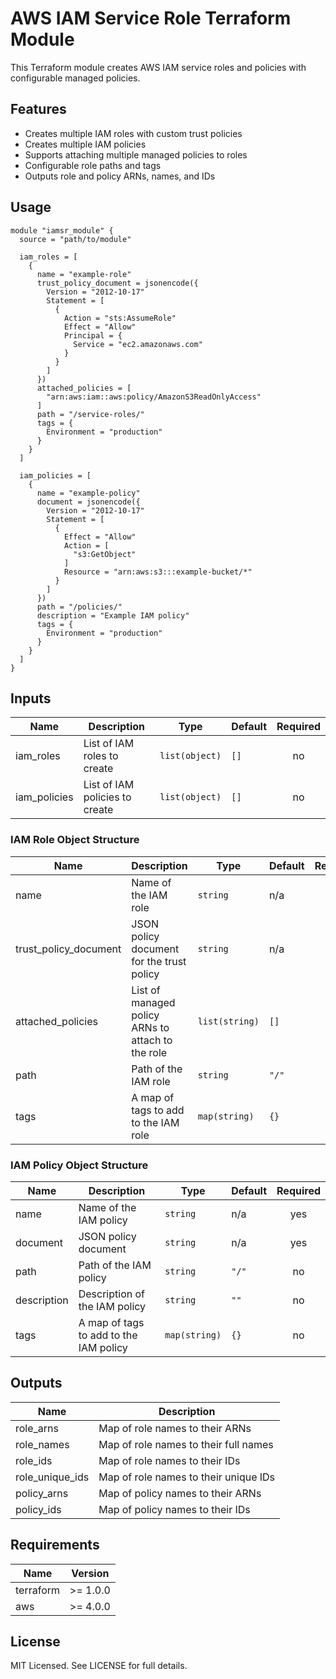 # AWS IAM Service Role Terraform Module

This Terraform module creates AWS IAM service roles and policies with configurable managed policies.

## Features

- Creates multiple IAM roles with custom trust policies
- Creates multiple IAM policies
- Supports attaching multiple managed policies to roles
- Configurable role paths and tags
- Outputs role and policy ARNs, names, and IDs

## Usage

```hcl
module "iamsr_module" {
  source = "path/to/module"

  iam_roles = [
    {
      name = "example-role"
      trust_policy_document = jsonencode({
        Version = "2012-10-17"
        Statement = [
          {
            Action = "sts:AssumeRole"
            Effect = "Allow"
            Principal = {
              Service = "ec2.amazonaws.com"
            }
          }
        ]
      })
      attached_policies = [
        "arn:aws:iam::aws:policy/AmazonS3ReadOnlyAccess"
      ]
      path = "/service-roles/"
      tags = {
        Environment = "production"
      }
    }
  ]

  iam_policies = [
    {
      name = "example-policy"
      document = jsonencode({
        Version = "2012-10-17"
        Statement = [
          {
            Effect = "Allow"
            Action = [
              "s3:GetObject"
            ]
            Resource = "arn:aws:s3:::example-bucket/*"
          }
        ]
      })
      path = "/policies/"
      description = "Example IAM policy"
      tags = {
        Environment = "production"
      }
    }
  ]
}
```

## Inputs

| Name | Description | Type | Default | Required |
|------|-------------|------|---------|:--------:|
| iam_roles | List of IAM roles to create | `list(object)` | `[]` | no |
| iam_policies | List of IAM policies to create | `list(object)` | `[]` | no |

### IAM Role Object Structure

| Name | Description | Type | Default | Required |
|------|-------------|------|---------|:--------:|
| name | Name of the IAM role | `string` | n/a | yes |
| trust_policy_document | JSON policy document for the trust policy | `string` | n/a | yes |
| attached_policies | List of managed policy ARNs to attach to the role | `list(string)` | `[]` | no |
| path | Path of the IAM role | `string` | `"/"` | no |
| tags | A map of tags to add to the IAM role | `map(string)` | `{}` | no |

### IAM Policy Object Structure

| Name | Description | Type | Default | Required |
|------|-------------|------|---------|:--------:|
| name | Name of the IAM policy | `string` | n/a | yes |
| document | JSON policy document | `string` | n/a | yes |
| path | Path of the IAM policy | `string` | `"/"` | no |
| description | Description of the IAM policy | `string` | `""` | no |
| tags | A map of tags to add to the IAM policy | `map(string)` | `{}` | no |

## Outputs

| Name | Description |
|------|-------------|
| role_arns | Map of role names to their ARNs |
| role_names | Map of role names to their full names |
| role_ids | Map of role names to their IDs |
| role_unique_ids | Map of role names to their unique IDs |
| policy_arns | Map of policy names to their ARNs |
| policy_ids | Map of policy names to their IDs |

## Requirements

| Name | Version |
|------|---------|
| terraform | >= 1.0.0 |
| aws | >= 4.0.0 |

## License

MIT Licensed. See LICENSE for full details. 